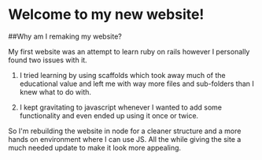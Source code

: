 # Welcome to my new website!


##Why am I remaking my website?


My first website was an attempt to learn ruby on rails however I personally found two issues with it.


1. I tried learning by using scaffolds which took away much of the educational value and left me with way more files and sub-folders than I knew what to do with.


2. I kept gravitating to javascript whenever I wanted to add some functionality and even ended up using it once or twice.


So I'm rebuilding the website in node for a cleaner structure and a more hands on environment where I can use JS. All the while giving the site a much needed update to make it look more appealing.
